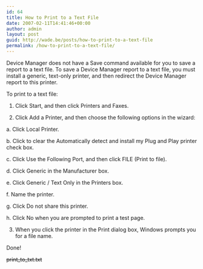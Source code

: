 ```yaml
---
id: 64
title: How to Print to a Text File
date: 2007-02-11T14:41:46+00:00
author: admin
layout: post
guid: http://wade.be/posts/how-to-print-to-a-text-file
permalink: /how-to-print-to-a-text-file/
---
```

<p class="lead">
  Device Manager does not have a Save command available for you to save a report to a text file. To save a Device Manager report to a text file, you must install a generic, text-only printer, and then redirect the Device Manager report to this printer.
</p>

To print to a text file:
  
1. Click Start, and then click Printers and Faxes.
  
2. Click Add a Printer, and then choose the following options in the wizard:
  
a. Click Local Printer.
  
b. Click to clear the Automatically detect and install my Plug and Play printer check box.
  
c. Click Use the Following Port, and then click FILE (Print to file).
  
d. Click Generic in the Manufacturer box.
  
e. Click Generic / Text Only in the Printers box.
  
f. Name the printer.
  
g. Click Do not share this printer.
  
h. Click No when you are prompted to print a test page.
  
3. When you click the printer in the Print dialog box, Windows prompts you for a file name.

Done!

<strike>print\_to\_txt.txt</strike>